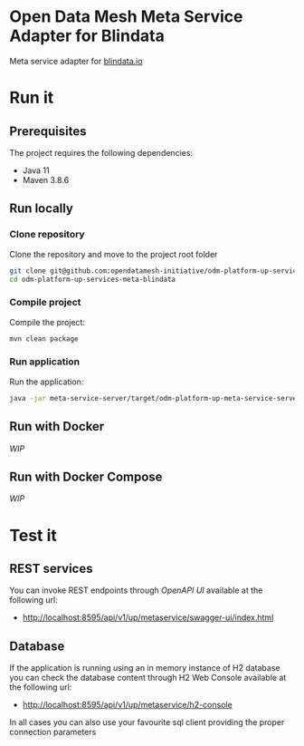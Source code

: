 # Open Data Mesh Meta Service Adapter for Blindata

Meta service adapter for [blindata.io](https://blindata.io/)

# Run it

## Prerequisites
The project requires the following dependencies:

* Java 11
* Maven 3.8.6

## Run locally

### Clone repository
Clone the repository and move to the project root folder

```bash
git clone git@github.com:opendatamesh-initiative/odm-platform-up-services-meta-blindata.git
cd odm-platform-up-services-meta-blindata
```
### Compile project
Compile the project:

```bash
mvn clean package
```

### Run application
Run the application:

```bash
java -jar meta-service-server/target/odm-platform-up-meta-service-server-1.0.0.jar
```

## Run with Docker

*WIP*

## Run with Docker Compose

*WIP*

# Test it

## REST services

You can invoke REST endpoints through *OpenAPI UI* available at the following url:

* [http://localhost:8595/api/v1/up/metaservice/swagger-ui/index.html](http://localhost:8595/api/v1/up/metaservice/swagger-ui/index.html)

## Database 

If the application is running using an in memory instance of H2 database you can check the database content through H2 Web Console available at the following url:

* [http://localhost:8595/api/v1/up/metaservice/h2-console](http://localhost:8595/api/v1/up/metaservice/h2-console)

In all cases you can also use your favourite sql client providing the proper connection parameters




